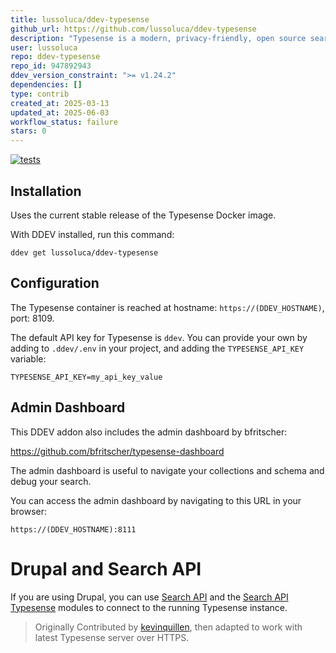 ```yaml
---
title: lussoluca/ddev-typesense
github_url: https://github.com/lussoluca/ddev-typesense
description: "Typesense is a modern, privacy-friendly, open source search engine meticulously engineered for performance & ease-of-use. This is an add on for DDEV so you can run and develop integrations for Typesense locally. "
user: lussoluca
repo: ddev-typesense
repo_id: 947892943
ddev_version_constraint: ">= v1.24.2"
dependencies: []
type: contrib
created_at: 2025-03-13
updated_at: 2025-06-03
workflow_status: failure
stars: 0
---
```


[![tests](https://github.com/lussoluca/ddev-typesense/actions/workflows/tests.yml/badge.svg)](https://github.com/lussoluca/ddev-typesense/actions/workflows/tests.yml)

## Installation

Uses the current stable release of the Typesense Docker image.

With DDEV installed, run this command:

`ddev get lussoluca/ddev-typesense`

## Configuration

The Typesense container is reached at hostname: `https://(DDEV_HOSTNAME)`, port: 8109.

The default API key for Typesense is `ddev`. You can provide your own by adding to `.ddev/.env` in your project, and adding the `TYPESENSE_API_KEY` variable:

`TYPESENSE_API_KEY=my_api_key_value`

## Admin Dashboard

This DDEV addon also includes the admin dashboard by bfritscher:

https://github.com/bfritscher/typesense-dashboard

The admin dashboard is useful to navigate your collections and schema and debug your search.

You can access the admin dashboard by navigating to this URL in your browser:

`https://(DDEV_HOSTNAME):8111`

# Drupal and Search API

If you are using Drupal, you can use [Search API](https://www.drupal.org/project/search_api) and the [Search API Typesense](https://www.drupal.org/project/search_api_typesense) modules to connect to the running Typesense instance.

> Originally Contributed by [kevinquillen](https://github.com/kevinquillen), then adapted to work with latest Typesense server over HTTPS.
